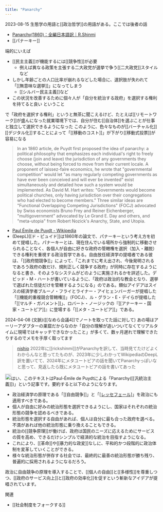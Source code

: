 ```yaml
---
title: "Panarchy"
---
```


2023-08-15
生態学の用語と[[政治哲学]]の用語がある。ここでは後者の話
- [Panarchy(1860)：全編日本語訳｜R.Shinmi](https://note.com/ricksh/n/n274ed93b311c)
- [[パナーキー]]

端的にいえば
- [[民主主義]]が機能するには[[競争性]]が必要
    - 例えば異なる政策を主張する二大政党が選挙で争う[[二大政党]]スタイルなど
- しかし年齢ごとの人口比率が崩れるなどした場合に、選択肢が失われて「[[無意味な選挙]]」になってしまう
    - [[シルバー民主主義]]など
- この状況を改善するために個々人が「自分を統治する政府」を選択する権利を持てると良い
ということ

で「政府を選択する権利」というと無茶に聞こえるけど、たとえば[[リモートワーク]]が盛んになった就業環境下では、自分が住む[[自治体]]を選ぶことが仕事と独立して選択できるようになった
このように、色々なものが[[バーチャル化]] [[デジタル化]]することによって「[[移動のコスト]]」が下がり[[移動式投票]]が容易になる


> In an 1860 article, de Puydt first proposed the idea of panarchy: a political philosophy that emphasizes each individual's right to freely choose (join and leave) the jurisdiction of any governments they choose, without being forced to move from their current locale. A proponent of laissez-faire economics, he wrote that "governmental competition" would let "as many regularly competing governments as have ever been conceived and will ever be invented" exist simultaneously and detailed how such a system would be implemented. As David M. Hart writes: "Governments would become political churches, only having jurisdiction over their congregations who had elected to become members." Three similar ideas are "Functional Overlapping Competing Jurisdictions" (FOCJ) advocated by Swiss economists Bruno Frey and Reiner Eichenberger, "multigovernment" advocated by Le Grand E. Day and others, and "meta-utopia" from Robert Nozick's Anarchy, State, and Utopia.
- [Paul Émile de Puydt - Wikipedia](https://en.wikipedia.org/wiki/Paul_Émile_de_Puydt#Panarchy)
- (DeepL)[[ド・ピュイド]]は1860年の論文で、パナーキーという考え方を初めて提唱した。パナーキーとは、現在住んでいる場所から強制的に移動させられることなく、各個人が自由に好きな政府の管轄権を選択（加入・離脱）できる権利を重視する政治哲学である。自由放任経済学の提唱者である彼は、「[[政府間競争]]」によって、「これまでに考え出され、今後発明されるであろう政府の数だけ、規則正しく競争する政府」が同時に存在するようになると書き、そのようなシステムがどのように実施されるかを詳述した。デビッド・M・ハートが書いているように、「政府は政治的な教会となり、選挙で選ばれた信徒だけを管轄するようになる」のである。類似アイデアはスイスの経済学者ブルーノ・フライとライナー・アイヒェンバーガーが提唱した「[[機能的重複競合管轄権]]」（FOCJ）、ル・グラン・E・デイらが提唱した「[[マルチ・ガバメント]]」、ロバート・ノージックの『[[アナーキー・国家・ユートピア]]』に登場する「[[メタ・ユートピア]]」である。

2024-04-08
(文脈)([[なめら会議4]]でノートを取ってた話に対して) あの場はアーリーアダプターの巣窟だからなのか「自分の理解が追いついてなくてリアルタイムに現場ではキャッチできなかったこと」が多くて、数ヶ月遅れで理解できたりするのでメモを手厚く取ってます
> [nishio](https://twitter.com/nishio/status/1777235496977973571/quick_promote_web/intro) 2022年に[[rickshinmi]]がPanarchyを訳して、当時見てたけどよくわからんなと思ってたものが、2023年に少しわかってWikipediaのDeepL訳を置いてて、2024年にメタユートピアの話を聞いてPanarchyっぽいなと思って、見返したら既にメタユートピアの話を書いてあった

<img src='https://scrapbox.io/api/pages/nishio/claude/icon' alt='claude.icon' height="19.5"/>はい、このテキストはPaul-Émile de Puydtによる「Panarchy([[汎統治主義]])」という記事です。要約すると以下のようになります。
- 政治経済学の原理である「[[自由競争]]」と「[[レッセフェール]]([[政府の不介入]])」を政治にも適用すべきである。
- 個人が自由に好みの統治形態を選択できるようにし、国家はそれぞれの統治形態の競争を認めるべきである。
- 統治形態を選択する自由があれば、個人は自分に最も合った政府を選べる。不満があれば他の統治形態に乗り換えることもできる。
- 統治の[[競争原理]]が働けば、政府は国民のニーズに応えるためにサービスの質を高め、できるだけシンプルで経済的な統治を目指すようになる。
- これにより、[[革命]]や[[暴力的な政変]]なしに、平和的かつ段階的に政治体制を変革していくことができる。
- 様々な統治形態が併存する社会では、最終的に最善の統治形態が勝ち残り、普遍的に採用されるようになるだろう。

政治に自由競争の原理を導入することで、[[個人の自由]]と[[多様性]]を尊重しつつ、[[政府のサービス向上]]と[[政府の効率化]]を促すという斬新なアイデアが提唱されています。

関連
- [[社会制度をフォークする]]
